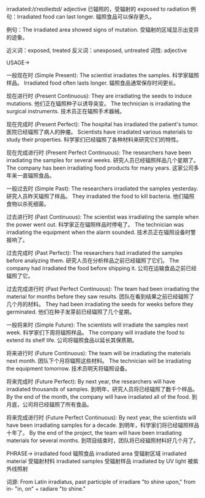 irradiated:/ɪˈreɪdieɪtɪd/
adjective
已辐照的，受辐射的
exposed to radiation
例句：Irradiated food can last longer.  辐照食品可以保存更久。

例句：The irradiated area showed signs of mutation. 受辐射的区域显示出变异的迹象。

近义词：exposed, treated
反义词：unexposed, untreated
词性: adjective


USAGE->

一般现在时 (Simple Present):
The scientist irradiates the samples. 科学家辐照样品。
Irradiated food often lasts longer. 辐照食品通常保存时间更长。


现在进行时 (Present Continuous):
They are irradiating the seeds to induce mutations.  他们正在辐照种子以诱导突变。
The technician is irradiating the surgical instruments. 技术员正在辐照手术器械。


现在完成时 (Present Perfect):
The hospital has irradiated the patient's tumor. 医院已经辐照了病人的肿瘤。
Scientists have irradiated various materials to study their properties. 科学家们已经辐照了各种材料来研究它们的特性。


现在完成进行时 (Present Perfect Continuous):
The researchers have been irradiating the samples for several weeks.  研究人员已经辐照样品几个星期了。
The company has been irradiating food products for many years.  这家公司多年来一直辐照食品。


一般过去时 (Simple Past):
The researchers irradiated the samples yesterday. 研究人员昨天辐照了样品。
They irradiated the food to kill bacteria.  他们辐照食物以杀死细菌。


过去进行时 (Past Continuous):
The scientist was irradiating the sample when the power went out.  科学家正在辐照样品时停电了。
The technician was irradiating the equipment when the alarm sounded. 技术员正在辐照设备时警报响了。


过去完成时 (Past Perfect):
The researchers had irradiated the samples before analyzing them.  研究人员在分析样品之前已经辐照了它们。
The company had irradiated the food before shipping it.  公司在运输食品之前已经辐照了它。


过去完成进行时 (Past Perfect Continuous):
The team had been irradiating the material for months before they saw results.  团队在看到结果之前已经辐照了几个月的材料。
They had been irradiating the seeds for weeks before they germinated. 他们在种子发芽前已经辐照了几个星期。


一般将来时 (Simple Future):
The scientists will irradiate the samples next week.  科学家们下周将辐照样品。
The company will irradiate the food to extend its shelf life.  公司将辐照食品以延长其保质期。


将来进行时 (Future Continuous):
The team will be irradiating the materials next month.  团队下个月将辐照这些材料。
The technician will be irradiating the equipment tomorrow.  技术员明天将辐照设备。


将来完成时 (Future Perfect):
By next year, the researchers will have irradiated thousands of samples. 到明年，研究人员将已经辐照了数千个样品。
By the end of the month, the company will have irradiated all of the food. 到月底，公司将已经辐照了所有食品。


将来完成进行时 (Future Perfect Continuous):
By next year, the scientists will have been irradiating samples for a decade. 到明年，科学家们将已经辐照样品十年了。
By the end of the project, the team will have been irradiating materials for several months.  到项目结束时，团队将已经辐照材料好几个月了。



PHRASE->
irradiated food  辐照食品
irradiated area  受辐射区域
irradiated material  受辐射材料
irradiated samples  受辐射样品
irradiated by UV light  被紫外线照射


词源: From Latin irradiatus, past participle of irradiare "to shine upon," from in- "in, on" + radiare "to shine."
